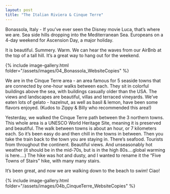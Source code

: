```yaml
---
layout: post
title: "The Italian Riviera & Cinque Terre"
---
```


Bonassola, Italy - If you’ve ever seen the Disney movie Luca, that’s where we are. Sea side hills dropping into the Mediterranean Sea. Europeans on a 4-day weekend for Ascension Day, a major holiday.

It is beautiful. Summery. Warm. We can hear the waves from our AirBnb at the top of a tall hill. It’s a great way to hang out for the weekend.

{% include image-gallery.html folder="/assets/images/04_Bonassola_WebsiteCopies" %}

We are in the Cinque Terre area - an area famous for 5 seaside towns that are connected by one-hour walks between each. They sit in colorful buildings above the sea, with buildings casually older than the USA. The views and landscapes are beautiful, villas and terraced vineyards. We’ve eaten lots of gelato - hazelnut, as well as basil & lemon, have been some flavors enjoyed. (Kudos to Zippy & Billy who recommended this area!)

Yesterday, we walked the Cinque Terre path between the 3 northern towns. This whole area is a UNESCO World Heritage Site, meaning it is preserved and beautiful. The walk between towns is about an hour, or 7 kilometers each. So it’s been easy do and then chill in the towns in between. Then you take the train back to the town you are staying in. There’s seafood. Tourists from throughout the continent. Beautiful views. And unseasonably hot weather (it should be in the mid-70s, but is in the high 80s….global warming is here….) The hike was hot and dusty, and I wanted to rename it the “Five Towns of Stairs” hike, with many many stairs.

It’s been great, and now we are walking down to the beach to swim! Ciao!

{% include image-gallery.html folder="/assets/images/04b_CinqueTerre_WebsiteCopies" %}
